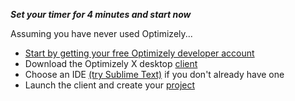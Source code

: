 **_Set your timer for 4 minutes and start now_**

Assuming you have never used Optimizely...
- [Start by getting your free Optimizely developer account](https://www.optimizely.com/?modal=devsignup)
- Download the Optimizely X desktop [client](https://help.optimizely.com/Get_Started/OptimizelyDesktopApp)
- Choose an IDE [(try Sublime Text)](https://www.sublimetext.com/) if you don't already have one
- Launch the client and create your [project](https://help.optimizely.com/Set_Up_Optimizely/Manage_projects_in_Optimizely_X_Web#Create_a_new_project)
